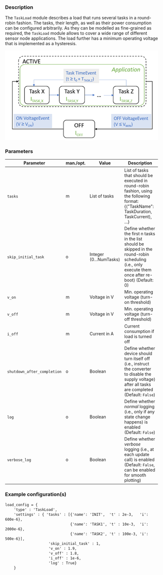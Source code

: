 ### Description 

The `TaskLoad` module describes a load that runs several tasks in a round-robin fashion. The tasks, their length, as well as their power consumption can be configured arbitrarily. As they can be modelled as fine-grained as required, the `TaskLoad` module allows to cover a wide range of different sensor node applications. The load further has a minimum operating voltage that is implemented as a hysteresis.

![Architecture](./../../Figures/TaskLoad.PNG)


### Parameters


| **Parameter** | **man./opt.** | **Value**                | **Description**                                                                                                      |
|---------------|---------------|--------------------------|----------------------------------------------------------------------------------------------------------------------|
|     `tasks`     |     m         |  List of tasks  | List of tasks that should be executed in round-robin fashion, using the following format: {("TaskName": TaskDuration, TaskCurrent), ...}  |
|     `skip_initial_task`     |     o         |    Integer (0...NumTasks)   | Define whether the first n tasks in the list should be skipped in the round-robin scheduling (i.e., only execute them once after re-boot) (Default: 0) |
|     `v_on`     |     m         |   Voltage in V  | Min. operating voltage (turn-on threshold)   |
|     `v_off`     |     m         |  Voltage in V  | Min. operating voltage (turn-off threshold)  |
|     `i_off`     |     m         |     Current in A  | Current consumption if load is turned off   |
|     `shutdown_after_completion`     |     o         |     Boolean  | Define whether device should turn itself off (i.e., instruct the converter to disable the supply voltage) after all tasks are completed (Default: `False`)   |
|     `log`     |     o         |    Boolean   | Define whether *normal* logging (i.e., only if any state change happens) is enabled (Default: `False`)  |
|     `verbose_log`     |     o         |    Boolean   | Define whether *verbose* logging  (i.e., at each update call) is enabled (Default: `False`, can be enabled for smooth plotting)  |

### Example configuration(s)

```
load_config = {
    'type' : 'TaskLoad',
    'settings' : { 'tasks' : [{'name': 'INIT',  't' : 2e-3,   'i': 600e-6},
                              {'name': 'TASK1', 't' : 10e-3,  'i': 2000e-6},
                              {'name': 'TASK2', 't' : 100e-3, 'i': 500e-6}],
                    'skip_initial_task' : 1,
                    'v_on' : 1.9,
                    'v_off' : 1.8,
                    'i_off' : 1e-6,
                    'log' : True}
    }
```